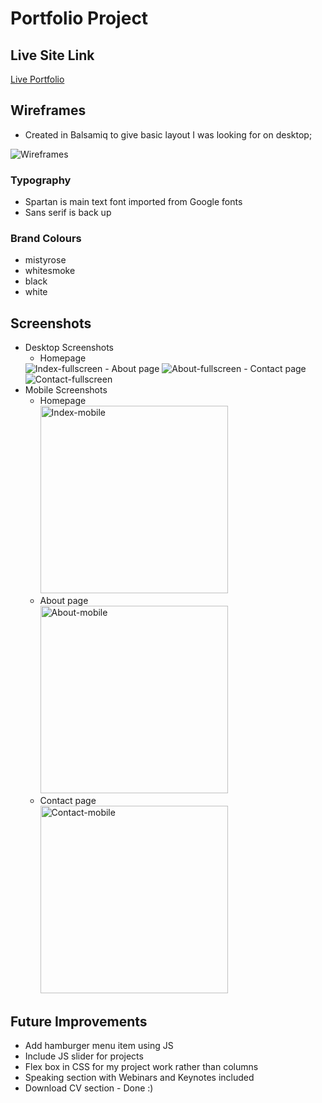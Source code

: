 # Portfolio Project

## Live Site Link

[Live Portfolio](https://bel-lloyd.github.io/)

## Wireframes

- Created in Balsamiq to give basic layout I was looking for on desktop;
<img src="images/Portfolio-Wireframes.png" alt="Wireframes"/>

### Typography

- Spartan is main text font imported from Google fonts
- Sans serif is back up 

### Brand Colours

- mistyrose
- whitesmoke
- black
- white

## Screenshots

- Desktop Screenshots
    - Homepage
    <img src="screenshots/bellloyd_SheCodes_portfolio_index_desktop.html.png" alt="Index-fullscreen"/>
    - About page
    <img src="screenshots/bellloyd_SheCodes_portfolio_about.html-desktop.png" alt="About-fullscreen"/>
    - Contact page
    <img src="screenshots/bellloyd_SheCodes_portfolio_contact-desktop.html.png" alt="Contact-fullscreen"/>
- Mobile Screenshots
    - Homepage <br>
    <img src="screenshots/bellloyd_SheCodes_portfolio_index-mobile.html.png" alt="Index-mobile" width="300"/> <br>
    - About page <br>
    <img src="screenshots/bellloyd_SheCodes_portfolio_about-mobile.html.png" alt="About-mobile" width="300"/> <br>
    - Contact page <br>
    <img src="screenshots/bellloyd_SheCodes_portfolio_contact-mobile.html.png" alt="Contact-mobile" width="300"/><br>

## Future Improvements

- Add hamburger menu item using JS
- Include JS slider for projects
- Flex box in CSS for my project work rather than columns
- Speaking section with Webinars and Keynotes included
- Download CV section - Done :)